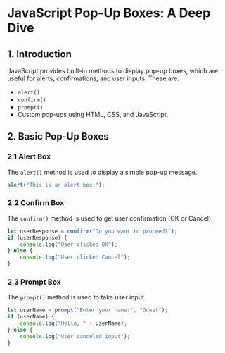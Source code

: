 # JavaScript Pop-Up Boxes: A Deep Dive

## 1. Introduction
JavaScript provides built-in methods to display pop-up boxes, which are useful for alerts, confirmations, and user inputs. These are:
- `alert()`
- `confirm()`
- `prompt()`
- Custom pop-ups using HTML, CSS, and JavaScript.

## 2. Basic Pop-Up Boxes

### 2.1 Alert Box
The `alert()` method is used to display a simple pop-up message.
```js
alert("This is an alert box!");
```

### 2.2 Confirm Box
The `confirm()` method is used to get user confirmation (OK or Cancel).
```js
let userResponse = confirm("Do you want to proceed?");
if (userResponse) {
    console.log("User clicked OK");
} else {
    console.log("User clicked Cancel");
}
```

### 2.3 Prompt Box
The `prompt()` method is used to take user input.
```js
let userName = prompt("Enter your name:", "Guest");
if (userName) {
    console.log("Hello, " + userName);
} else {
    console.log("User canceled input");
}
```

